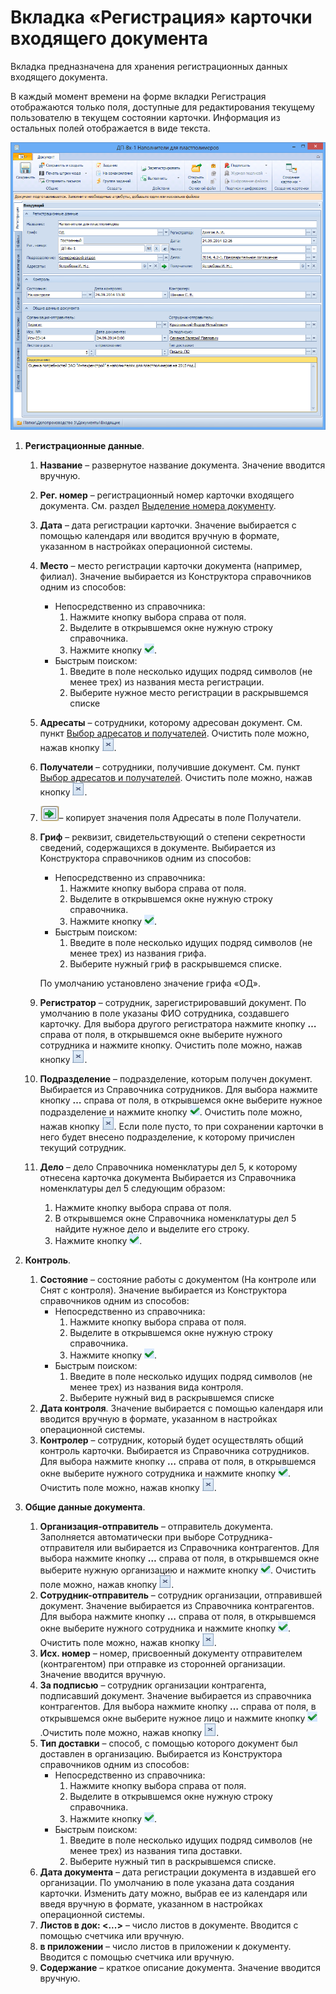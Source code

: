 # Вкладка «Регистрация» карточки входящего документа

Вкладка предназначена для хранения регистрационных данных входящего документа.

В каждый момент времени на форме вкладки Регистрация отображаются только поля, доступные для редактирования текущему пользователю в текущем состоянии карточки. Информация из остальных полей отображается в виде текста.

![Вкладка «Регистрация» карточки входящего документа](img/Card_DocInc_Tab_Registration.png "Вкладка «Регистрация» карточки входящего документа")

1. **Регистрационные данные**.

   1. **Название** – развернутое название документа. Значение вводится вручную.

   2. **Рег. номер** – регистрационный номер карточки входящего документа. См. раздел [Выделение номера документу](Selection_Numbers_Document.md).

   3. **Дата** – дата регистрации карточки. Значение  выбирается с помощью календаря или вводится вручную в формате, указанном в настройках операционной системы.

   4. **Место** – место регистрации карточки документа (например, филиал). Значение выбирается из Конструктора справочников одним из способов:

      - Непосредственно из справочника: 
        1. Нажмите кнопку выбора справа от поля.
        2. Выделите в открывшемся окне нужную строку справочника.
        3. Нажмите кнопку ![](img/Buttons/Select.png).
      - Быстрым поиском: 
        1. Введите в поле несколько идущих подряд символов (не менее трех) из названия места регистрации.
        2. Выберите нужное место регистрации в раскрывшемся списке

   5. **Адресаты** – сотрудники, которому адресован документ. См. пункт [Выбор адресатов и получателей](Selection_of_Recipients_Inc.md). Очистить поле можно, нажав кнопку ![](img/Buttons/Delet.png).

   6. **Получатели** – сотрудники, получившие документ. См. пункт [Выбор адресатов и получателей](Selection_of_Recipients_Inc.md). Очистить поле можно, нажав кнопку ![](img/Buttons/Delet.png).

   7. ![](img/Buttons/Copy_to_Recipients.png)– копирует значения поля Адресаты в поле Получатели.

   8. **Гриф** – реквизит, свидетельствующий о степени секретности сведений, содержащихся в документе. Выбирается из Конструктора справочников одним из способов: 

      - Непосредственно из справочника: 
        1. Нажмите кнопку выбора справа от поля.
        2. Выделите в открывшемся окне нужную строку справочника.
        3. Нажмите кнопку ![](img/Buttons/Select.png).
      - Быстрым поиском: 
        1. Введите в поле несколько идущих подряд символов (не менее трех) из названия грифа.
        2. Выберите нужный гриф в раскрывшемся списке.

      По умолчанию установлено значение грифа «ОД».

   9. **Регистратор** – сотрудник, зарегистрировавший документ. По умолчанию в поле указаны ФИО сотрудника, создавшего карточку. Для выбора другого регистратора нажмите кнопку **…** справа от поля, в открывшемся окне выберите нужного сотрудника и нажмите кнопку. Очистить поле можно, нажав кнопку ![](img/Buttons/Delet.png).

   10. **Подразделение** – подразделение, которым получен документ. Выбирается из Справочника сотрудников. Для выбора нажмите кнопку **…** справа от поля, в открывшемся окне выберите нужное подразделение и нажмите кнопку ![](img/Buttons/Select.png). Очистить поле можно, нажав кнопку ![](img/Buttons/Delet.png). Если поле пусто, то при сохранении карточки в него будет внесено подразделение, к которому причислен текущий сотрудник.

   11. **Дело** – дело Справочника номенклатуры дел 5, к которому отнесена карточка документа	Выбирается из Справочника номенклатуры дел 5 следующим образом:

       1. Нажмите кнопку выбора справа от поля.
       2. В открывшемся окне Справочника номенклатуры дел 5 найдите нужное дело и выделите его строку.
       3. Нажмите кнопку ![](img/Buttons/Select.png).

2. **Контроль**.

   1. **Состояние** – состояние работы с документом (На контроле или Снят с контроля). Значение выбирается из Конструктора справочников одним из способов: 
      - Непосредственно из справочника: 
        1. Нажмите кнопку выбора справа от поля.
        2. Выделите в открывшемся окне нужную строку справочника.
        3. Нажмите кнопку ![](img/Buttons/Select.png).
      - Быстрым поиском: 
        1. Введите в поле несколько идущих подряд символов (не менее трех) из названия вида контроля.
        2. Выберите нужный вид в раскрывшемся списке
   2. **Дата контроля**. Значение выбирается с помощью календаря или вводится вручную в формате, указанном в настройках операционной системы.
   3. **Контролер** – сотрудник, который будет осуществлять общий контроль карточки. Выбирается из Справочника сотрудников. Для выбора нажмите кнопку **…** справа от поля, в открывшемся окне выберите нужного сотрудника и нажмите кнопку ![](img/Buttons/Select.png). Очистить поле можно, нажав кнопку ![](img/Buttons/Delet.png).

3. **Общие данные документа**.

   1. **Организация-отправитель** – отправитель документа. Заполняется автоматически при выборе Сотрудника-отправителя или выбирается из Справочника контрагентов. Для выбора нажмите кнопку **…** справа от поля, в открывшемся окне выберите нужную организацию и нажмите кнопку ![](img/Buttons/Select.png). Очистить поле можно, нажав кнопку ![](img/Buttons/Delet.png).
   2. **Сотрудник-отправитель** – сотрудник организации, отправившей документ. Значение выбирается из Справочника контрагентов. Для выбора нажмите кнопку **…** справа от поля, в открывшемся окне выберите нужного сотрудника и нажмите кнопку ![](img/Buttons/Select.png). Очистить поле можно, нажав кнопку ![](img/Buttons/Delet.png).
   3. **Исх. номер** – номер, присвоенный документу отправителем (контрагентом) при отправке из сторонней организации. Значение вводится вручную.
   4. **За подписью** – сотрудник организации контрагента, подписавший документ. Значение выбирается из справочника контрагентов. Для выбора нажмите кнопку **…** справа от поля, в открывшемся окне выберите нужное лицо и нажмите кнопку ![](img/Buttons/Select.png).Очистить поле можно, нажав кнопку ![](img/Buttons/Delet.png).
   5. **Тип доставки** – способ, с помощью которого документ был доставлен в организацию. Выбирается из Конструктора справочников одним из способов: 
      - Непосредственно из справочника: 
        1. Нажмите кнопку выбора справа от поля.
        2. Выделите в открывшемся окне нужную строку справочника.
        3. Нажмите кнопку ![](img/Buttons/Select.png).
      - Быстрым поиском: 
        1. Введите в поле несколько идущих подряд символов (не менее трех) из названия типа доставки.
        2. Выберите нужный тип в раскрывшемся списке.
   6. **Дата документа** – дата регистрации документа в издавшей его организации. По умолчанию в поле указана дата создания карточки. Изменить дату можно, выбрав ее из календаря или введя вручную в формате, указанном в настройках операционной системы.
   7. **Листов в док: <...>** – число листов в документе. Вводится с помощью счетчика или вручную.
   8. **в приложении** – число листов в приложении к документу. Вводится с помощью счетчика или вручную.
   9. **Содержание** – краткое описание документа. Значение вводится вручную.